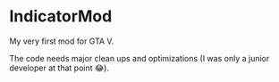 # IndicatorMod

My very first mod for GTA V.

The code needs major clean ups and optimizations (I was only a junior developer at that point 😂).
